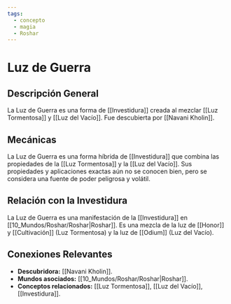 ```yaml
---
tags:
  - concepto
  - magia
  - Roshar
---
```


# Luz de Guerra

## Descripción General
La Luz de Guerra es una forma de [[Investidura]] creada al mezclar [[Luz Tormentosa]] y [[Luz del Vacío]]. Fue descubierta por [[Navani Kholin]].

## Mecánicas
La Luz de Guerra es una forma híbrida de [[Investidura]] que combina las propiedades de la [[Luz Tormentosa]] y la [[Luz del Vacío]]. Sus propiedades y aplicaciones exactas aún no se conocen bien, pero se considera una fuente de poder peligrosa y volátil.

## Relación con la Investidura
La Luz de Guerra es una manifestación de la [[Investidura]] en [[10_Mundos/Roshar/Roshar|Roshar]]. Es una mezcla de la luz de [[Honor]] y [[Cultivación]] (Luz Tormentosa) y la luz de [[Odium]] (Luz del Vacío).

## Conexiones Relevantes
* **Descubridora:** [[Navani Kholin]].
* **Mundos asociados:** [[10_Mundos/Roshar/Roshar|Roshar]].
* **Conceptos relacionados:** [[Luz Tormentosa]], [[Luz del Vacío]], [[Investidura]].
